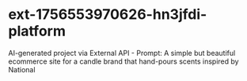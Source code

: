 # ext-1756553970626-hn3jfdi-platform
AI-generated project via External API - Prompt: A simple but beautiful ecommerce site for a candle brand that hand-pours scents inspired by National
